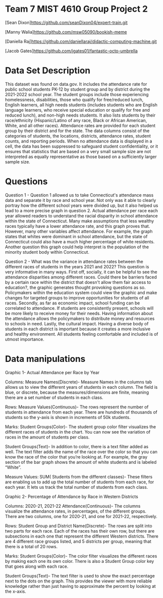 # Team 7 MIST 4610 Group Project 2
[Sean Dixon]https://github.com/seanDixon04/expert-train.git 

[Manny Walia]https://github.com/msw05090/bookish-meme

[Daniella Raj]https://github.com/daniellaraj/didactic-computing-machine.git

[Jacob Gates]https://github.com/jgates01/fantastic-octo-umbrella

# Data Set Description 
This dataset was found on data.gov. It includes the attendance rate for public school students PK-12 by student group and by district during the 2021-2022 school year. The student groups include those experiencing homelessness, disabilities, those who qualify for free/reduced lunch, English learners, all high needs students (includes students who are English language learners, who receive special education or qualify for free and reduced lunch), and non-high needs students. It also lists students by their race/ethnicity (Hispanic/Latino of any race, Black or African American, White, and all other races). Attendance rates are provided for each student group by their district and for the state. The data columns consist of the categories of students, the locations, districts, attendance rates, student counts, and reporting periods. When no attendance data is displayed in a cell, the data has been suppressed to safeguard student confidentiality, or it ensures that statistics that are based on a very small sample size are not interpreted as equally representative as those based on a sufficiently larger sample size. 

# Questions 
Question 1 - Question 1 allowed us to take Connecticut's attendance mass data and separate it by race and school year. Not only was it able to clearly portray how the different school years were divided up, but it also helped us lead to a more precise graph in question 2. Actual attendance per race each year allowed readers to understand the racial disparity in school attendance within the state of Connecticut. Many make assumptions that less wealthy races typically have a lower attendance rate, and this graph proves that. However, many other variables affect attendance. For example, the graph states that whites were dominant in school attendance, but the state of Connecticut could also have a much higher percentage of white residents. Another question this graph could help interpret is the population of the minority student body within Connecticut. 

Question 2 - What was the variance in attendance rates between the different races of students in the years 2021 and 2022?
This question is very informative in many ways. First off, socially, it can be helpful to see the attendance disparities among different races. Could there be barriers faced by a certain race within the district that doesn't allow them fair access to education?, the graphic generates thought provoking questions as so. Policymakers within the education system could view the graphic and make changes for targeted groups to improve opportunities for students of all races. Secondly, as far as economic impact, school funding can be correlated to attendance. If students are consistently present, schools will be more likely to receive money for their needs. Having information about the attendance allows the policymakers to distribute money and resources to schools in need. Lastly, the cultural impact. Having a diverse body of students in each district is important because it creates a more inclusive and healthy environment. All students feeling comfortable and included is of utmost importance. 

# Data manipulations

Graphic 1- Actual Attendance per Race by Year

Columns: Measure Names(Discrete)- Measure Names in the columns tab allows us to view the different years of students in each column. The field is blue, or discrete, because the measures/dimensions are finite, meaning there are a set number of students in each class.

Rows: Measure Values(Continuous)- The rows represent the number of students in attendance from each year. There are hundreds of thousands of students so the y-axis is shown in increments of 50k students.

Marks: 
Student Groups(Color)- The student group color filter visualizes the different races of students in the chart. You can now see the variation of races in the amount of students per class.

Student Groups(Text)- In addition to color, there is a text filter added as well. The text filter adds the name of the race over the color so that you can know the race of the color that you’re looking at. For example, the gray section of the bar graph shows the amount of white students and is labeled “White”.

Measure Values: SUM( Students from the different classes)- These filters are enabling us to add up the total number of students from each race, for each year. It lets us track the total number of students from each class.


Graphic 2- Percentage of Attendance by Race in Western Districts

Columns: 2020-21, 2021-22 Attendance(Continuous)- The columns visualize the attendance rates, in percentages, of the different groups. There are two columns, one for 2020-21, and one for 2021-22, respectively.

Rows: Student Group and District Name(Discrete)- The rows are split into two parts for each race. Each of the races has their own row, but there are subsections in each one that represent the different Western districts. There are 4 different race groups listed, and 5 districts per group, meaning that there is a total of 20 rows.

Marks:
Student Groups(Color)- The color filter visualizes the different races by making each one its own color. There is also a Student Group color key that goes along with each race.

Student Groups(Text)- The text filter is used to show the exact percentage next to the dots on the graph. This provides the viewer with more reliable knowledge rather than just having to approximate the percent by looking at the x-axis.



